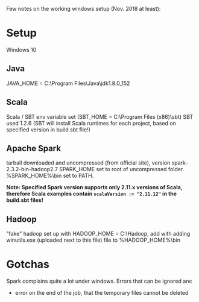 Few notes on the working windows setup (Nov. 2018 at least):

# Setup

Windows 10

## Java

JAVA_HOME = C:\Program Files\Java\jdk1.8.0_152

## Scala

Scala / SBT env variable set (SBT_HOME = C:\Program Files (x86)\sbt\)
SBT used 1.2.6 (SBT will install Scala runtimes for each project, based on specified version in build.sbt file!)

## Apache Spark
tarball downloaded and uncompressed (from official site), version spark-2.3.2-bin-hadoop2.7
SPARK_HOME set to root of uncompressed folder. %SPARK_HOME%\bin set to PATH.

**Note: Specified Spark version supports only 2.11.x versions of Scala, therefore Scala examples contain `scalaVersion := "2.11.12"` in the build.sbt files!**

## Hadoop

"fake" hadoop set up with HADOOP_HOME = C:\Hadoop, add with adding winutils.exe (uploaded next to this file) file to %HADOOP_HOME%\bin

# Gotchas

Spark complains quite a lot under windows. Errors that can be ignored are:
- error on the end of the job, that the temporary files cannot be deleted

